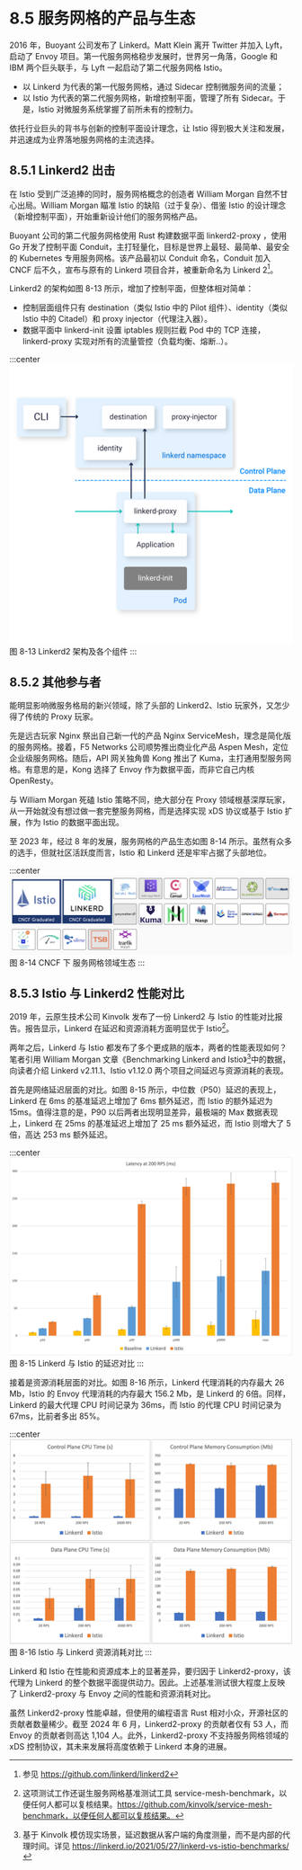 # 8.5 服务网格的产品与生态

2016 年，Buoyant 公司发布了 Linkerd。Matt Klein 离开 Twitter 并加入 Lyft，启动了 Envoy 项目。第一代服务网格稳步发展时，世界另一角落，Google 和 IBM 两个巨头联手，与 Lyft 一起启动了第二代服务网格 Istio。

- 以 Linkerd 为代表的第一代服务网格，通过 Sidecar 控制微服务间的流量；
- 以 Istio 为代表的第二代服务网格，新增控制平面，管理了所有 Sidecar。于是，Istio 对微服务系统掌握了前所未有的控制力。

依托行业巨头的背书与创新的控制平面设计理念，让 Istio 得到极大关注和发展，并迅速成为业界落地服务网格的主流选择。

## 8.5.1 Linkerd2 出击

在 Istio 受到广泛追捧的同时，服务网格概念的创造者 William Morgan 自然不甘心出局。William Morgan 瞄准 Istio 的缺陷（过于复杂）、借鉴 Istio 的设计理念（新增控制平面），开始重新设计他们的服务网格产品。

Buoyant 公司的第二代服务网格使用 Rust 构建数据平面 linkerd2-proxy ，使用 Go 开发了控制平面 Conduit，主打轻量化，目标是世界上最轻、最简单、最安全的 Kubernetes 专用服务网格。该产品最初以 Conduit 命名，Conduit 加入 CNCF 后不久，宣布与原有的 Linkerd 项目合并，被重新命名为 Linkerd 2[^1]。

Linkerd2 的架构如图 8-13 所示，增加了控制平面，但整体相对简单：
- 控制层面组件只有 destination（类似 Istio 中的 Pilot 组件）、identity（类似 Istio 中的 Citadel）和 proxy injector（代理注入器）。
- 数据平面中 linkerd-init 设置 iptables 规则拦截 Pod 中的 TCP 连接，linkerd-proxy 实现对所有的流量管控（负载均衡、熔断..）。

:::center
  ![](../assets/linkerd-control-plane.png)<br/>
  图 8-13 Linkerd2 架构及各个组件
:::

## 8.5.2 其他参与者

能明显影响微服务格局的新兴领域，除了头部的 Linkerd2、Istio 玩家外，又怎少得了传统的 Proxy 玩家。

先是远古玩家 Nginx 祭出自己新一代的产品 Nginx ServiceMesh，理念是简化版的服务网格。接着，F5 Networks 公司顺势推出商业化产品 Aspen Mesh，定位企业级服务网格。随后，API 网关独角兽 Kong 推出了 Kuma，主打通用型服务网格。有意思的是，Kong 选择了 Envoy 作为数据平面，而非它自己内核 OpenResty。

与 William Morgan 死磕 Istio 策略不同，绝大部分在 Proxy 领域根基深厚玩家，从一开始就没有想过做一套完整服务网格，而是选择实现 xDS 协议或基于 Istio 扩展，作为 Istio 的数据平面出现。

至 2023 年，经过 8 年的发展，服务网格的产品生态如图 8-14 所示。虽然有众多的选手，但就社区活跃度而言，Istio 和 Linkerd 还是牢牢占据了头部地位。

:::center
  ![](../assets/service-mesh-overview.png)<br/>
  图 8-14 CNCF 下 服务网格领域生态
:::

## 8.5.3 Istio 与 Linkerd2 性能对比

2019 年，云原生技术公司 Kinvolk 发布了一份 Linkerd2 与 Istio 的性能对比报告。报告显示，Linkerd 在延迟和资源消耗方面明显优于 Istio[^2]。

两年之后，Linkerd 与 Istio 都发布了多个更成熟的版本，两者的性能表现如何？笔者引用 William Morgan 文章《Benchmarking Linkerd and Istio》[^3]中的数据，向读者介绍 Linkerd v2.11.1、Istio v1.12.0 两个项目之间延迟与资源消耗的表现。

首先是网络延迟层面的对比。如图 8-15 所示，中位数（P50）延迟的表现上，Linkerd 在 6ms 的基准延迟上增加了 6ms 额外延迟，而 Istio 的额外延迟为 15ms。值得注意的是，P90 以后两者出现明显差异，最极端的 Max 数据表现上，Linkerd 在 25ms 的基准延迟上增加了 25 ms 额外延迟，而 Istio 则增大了 5 倍，高达 253 ms 额外延迟。

:::center
  ![](../assets/latency-200rps.png)<br/>
  图 8-15 Linkerd 与 Istio 的延迟对比
:::

接着是资源消耗层面的对比。如图 8-16 所示，Linkerd 代理消耗的内存最大 26 Mb，Istio 的 Envoy 代理消耗的内存最大 156.2 Mb，是 Linkerd 的 6倍。同样，Linkerd 的最大代理 CPU 时间记录为 36ms，而 Istio 的代理 CPU 时间记录为 67ms，比前者多出 85%。

:::center
  ![](../assets/linkerd-resource.png)<br/>
  图 8-16 Istio 与 Linkerd 资源消耗对比 
:::

Linkerd 和 Istio 在性能和资源成本上的显著差异，要归因于 Linkerd2-proxy，该代理为 Linkerd 的整个数据平面提供动力。因此。上述基准测试很大程度上反映了 Linkerd2-proxy 与 Envoy 之间的性能和资源消耗对比。

虽然 Linkerd2-proxy 性能卓越，但使用的编程语言 Rust 相对小众，开源社区的贡献者数量稀少。截至 2024 年 6 月，Linkerd2-proxy 的贡献者仅有 53 人，而 Envoy 的贡献者则高达 1,104 人。此外，Linkerd2-proxy 不支持服务网格领域的 xDS 控制协议，其未来发展将高度依赖于 Linkerd 本身的进展。

[^1]: 参见 https://github.com/linkerd/linkerd2
[^2]: 这项测试工作还诞生服务网格基准测试工具 service-mesh-benchmark，以便任何人都可以复核结果。https://github.com/kinvolk/service-mesh-benchmark，以便任何人都可以复核结果。
[^3]: 基于 Kinvolk 模仿现实场景，延迟数据从客户端的角度测量，而不是内部的代理时间。详见 https://linkerd.io/2021/05/27/linkerd-vs-istio-benchmarks/